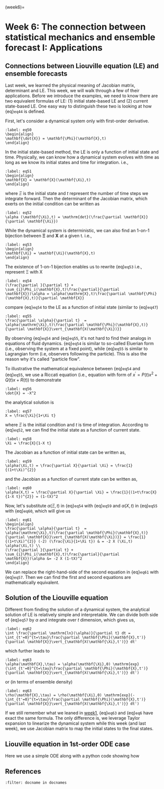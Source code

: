 (week6)=
# Week 6: The connection between statistical mechanics and ensemble forecast I: Applications

## Connections between Liouville equation (LE) and ensemble forecasts
Last week, we learned the physical meaning of Jacobian matrix, determinant and LE. This week, we will walk through a few of their applications. Before we introduce the examples, we need to know there are two equivalent formulas of LE: (1) initial state-based LE and (2) current state-based LE. One easy way to distinguish these two is looking at how {eq}`eq44` is defined. 

First, let's consider a dynamical system only with first-order derivative. 
```{math}
:label: eq50
\begin{align}
\mathbf{\dot{X}} = \mathbf{\Phi}(\mathbf{X},t)
\end{align}
```
In the initial state-based method, the LE is only a function of initial state and time. Physically, we can know how a dynamical system evolves with time as long as we know its initial states and time for integration. i.e., 

```{math}
:label: eq51
\begin{align}
\mathbf{X} = \mathbf{X}(\mathbf{\Xi},t)
\end{align}
```
where $\Xi$ is the initial state and $t$ represent the number of time steps we integrate forward. Then the determinant of the Jacobian matrix, which exerts on the initial condition can be written as
```{math}
:label: eq52
\alpha (\mathbf{\Xi},t) = \mathrm{det}(\frac{\partial \mathbf{X}}{\partial \mathbf{\Xi}})
```
While the dynamical system is deterministic, we can also find an 1-on-1 bijection between $\mathbf{\Xi}$ and $\mathbf{X}$ at a given t. i.e., 
```{math}
:label: eq53
\begin{align}
\mathbf{\Xi} = \mathbf{\Xi}(\mathbf{X},t)
\end{align}
```
The existence of 1-on-1 bijection enables us to rewrite {eq}`eq53` i.e., represent $\mathrm{\Xi}$ with $\mathrm{X}$ 
```{math}
:label: eq54
(\frac{\partial }{\partial t} + \sum_{i}\Phi_i(\mathbf{X},t)\frac{\partial}{\partial \mathbf{X}})\alpha = \alpha(\mathrm{X},t)\frac{\partial \mathbf{\Phi}(\mathbf{X},t)}{\partial \mathbf{X}}
```
compare {eq}`eq54` to the LE as a function of initial state (similar to {eq}`eq47`)

```{math}
:label: eq55
\frac{\partial \alpha}{\partial t}  = \alpha(\mathrm{\Xi},t)\frac{\partial \mathbf{\Phi}(\mathbf{X},t)}{\partial \mathbf{X}}\vert_{\mathbf{X(\mathbf{\Xi})}}
```
By observing {eq}`eq54` and {eq}`eq55`, it's not hard to find their analogs in equations of fluid dynamics. {eq}`eq54` is similar to so-called Eluerian form (i.e., observing the system at a fixed point), while {eq}`eq55` is similar to Lagrangian form (i.e, observers following the particle). This is also the reason why it's called "particle flow". 


To illustrative the mathematical equivalence between {eq}`eq54` and {eq}`eq55`, we use a Riccati equation (i.e., equation with form of $x^{'}=P(t)x^2+Q(t)x+R(t)$) to demonstrate 
```{math}
:label: eq56
\dot{X} = -X^2
```
the analytical solution is 
```{math}
:label: eq57
X = \frac{\Xi}{1+\Xi t}
```
where $\Xi$ is the initial condition and $t$ is time of integration. According to {eq}`eq52`, we can find the initial state as a function of current state. 

```{math}
:label: eq58
\Xi = \frac{X}{1-X t}
```
The Jacobian as a function of initial state can be written as, 

```{math}
:label: eq59
\alpha(\Xi,t) = \frac{\partial X}{\partial \Xi} = \frac{1}{(1+t\Xi)^{2}} 
```
and the Jacobian as a function of current state can be written as,  

```{math}
:label: eq60
\alpha(X,t) = \frac{\partial X}{\partial \Xi} = \frac{1}{(1+t\frac{X}{1-X t})^{2}} = (1-tX)^2 
```

Now, let's substitute $\alpha(\Xi,t)$ in {eq}`eq54` with {eq}`eq59` and $\alpha(X,t)$ in {eq}`eq55` with {eq}`eq60`, which will give us


```{math}
:label: eq61
\begin{align}
\frac{\partial \alpha}{\partial t}  = \alpha(\mathrm{\Xi},t)\frac{\partial \mathbf{\Phi}(\mathbf{X},t)}{\partial \mathbf{X}}\vert_{\mathbf{X(\mathbf{\Xi})}} = \frac{1}{(1+t\Xi)^{2}} (-2) (\frac{\Xi}{1+\Xi t}) & = -2 X (\Xi,t) \alpha(\Xi,t) \\
(\frac{\partial }{\partial t} + \sum_{i}\Phi_i(\mathbf{X},t)\frac{\partial}{\partial \mathbf{X}})\alpha &= -2 X (1-tX)^2  
\end{align}
```
We can replace the right-hand-side of the second equation in {eq}`eq61` with {eq}`eq57`. Then we can find the first and second equations are mathematically equivalent. 

## Solution of the Liouville equation 

Different from finding the solution of a dynamical system, the analytical solution of LE is relatively simple and interpretable. We can divide both side of {eq}`eq57` by $\alpha$ and integrate over $t$ dimension, which gives us, 


```{math}
:label: eq62
\int \frac{\partial \mathrm{ln}(\alpha)}{\partial t} dt = \int_{t'=0}^{t=\tau}\frac{\partial \mathbf{\Phi}(\mathbf{X},t')}{\partial \mathbf{X}}\vert_{\mathbf{X(\mathbf{\Xi},t')}} dt'
```
which further leads to 

```{math}
:label: eq63
\alpha(\mathbf{X},\tau) = \alpha(\mathbf{\Xi},0) \mathrm{exp}(\int_{t'=0}^{t=\tau}\frac{\partial \mathbf{\Phi}(\mathbf{X},t')}{\partial \mathbf{X}}\vert_{\mathbf{X(\mathbf{\Xi},t')}} dt')
```

or (in terms of ensemble density)

```{math}
:label: eq63
\rho(\mathbf{X},\tau) = \rho(\mathbf{\Xi},0) \mathrm{exp}(-\int_{t'=0}^{t=\tau}\frac{\partial \mathbf{\Phi}(\mathbf{X},t')}{\partial \mathbf{X}}\vert_{\mathbf{X(\mathbf{\Xi},t')}} dt')
```

If we still remember what we leaned in [week1](https://kuiper2000.github.io/chaos_and_predictability/week1/week1.html#week1), {eq}`eq63` and {eq}`eq6` have exact the same formula. The only difference is, we leverage Taylor expansion to linearize the dynamical system while this week (and last week), we use Jacobian matrix to map the initial states to the final states. 

## Liouville equation in 1st-order ODE case

Here we use a simple ODE along with a python code showing how 





## References
```{bibliography} ../references.bib
:filter: docname in docnames
```

